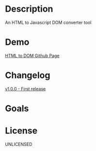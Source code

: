 # Description
An HTML to Javascript DOM converter tool

# Demo
[HTML to DOM Github Page](https://damian96.github.io/html-to-dom/)

# Changelog
[v1.0.0 - First release](https://github.com/Damian96/html-to-dom/releases/tag/v1.0.0)

# Goals

# License
UNLICENSED
